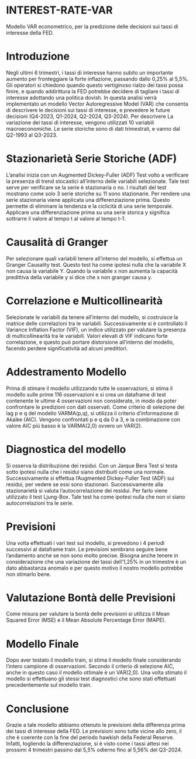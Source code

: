 # INTEREST-RATE-VAR
Modello VAR econometrico, per la predizione delle decisioni sui tassi di interesse della FED.
# Introduzione
Negli ultimi 6 trimestri, i tassi di interesse hanno subito un importante aumento per fronteggiare la forte inflazione, passando dallo 0,25% al 5,5%. Gli operatori si chiedono quando questo vertiginoso rialzo dei tassi possa finire, e quando addirittura la FED potrebbe decidere di tagliare i tassi di interesse adottando una politica dovish. In questa analisi verrà implementato un modello Vector Autoregressive Model (VAR) che consenta di descrivere le decisioni sui tassi di interesse, e prevedere le future decisioni (Q4-2023, Q1-2024, Q2-2024, Q3-2024). Per descrivere La variazione dei tassi di interesse, vengono utilizzati 10 variabili macroeconomiche. Le serie storiche sono di dati trimestrali, e vanno dal Q2-1993 al Q3-2023.
# Stazionarietà Serie Storiche (ADF)
L’analisi inizia con un Augmented Dickey-Fuller (ADF) Test volto a verificare la presenza di trend stocastici all’interno delle variabili selezionate. Tale test serve per verificare se la serie è stazionaria o no. 
I risultati del test mostrano come solo 3 serie storiche su 11 sono stazionarie.
Per rendere una serie stazionaria viene applicata una differenziazione prima. Questo permette di eliminare la tendenza e la ciclicità di una serie temporale. Applicare una differenziazione prima su una serie storica y significa sottrarre il valore al tempo t al valore al tempo t-1.
# Causalità di Granger
Per selezionare quali variabili tenere all’interno del modello, si effettua un Granger Causality test. Questo test ha come ipotesi nulla che la variabile X non causa la variabile Y. Quando la variabile x non aumenta la capacità predittiva della variabile y si dice che x non granger causa y. 
# Correlazione e Multicollinearità
Selezionate le variabili da tenere all’interno del modello, si costruisce la matrice delle correlazioni tra le variabili. 
Successivamente si è controllato il Variance Inflation Factor (VIF), un indice utilizzato per valutare la presenza di multicollinearità tra le variabili. Valori elevati di VIF indicano forte correlazione, e questo può portare distorsione all’interno del modello, facendo perdere significatività ad alcuni predittori. 
# Addestramento Modello
Prima di stimare il modello utilizzando tutte le osservazioni, si stima il modello sulle prime 116 osservazioni e si crea un dataframe di test contenente le ultime 4 osservazioni non considerate, in modo da poter confrontare le predizioni con dati osservati.
Come criterio di selezione dei lag p e q del modello VARMA(p,q), si utilizza il criterio d’informazione di Akaike (AIC). Vengono confrontati p e q da 0 a 3, e la combinazione con valore AIC più basso è la VARMA(2,0) ovvero un VAR(2). 
# Diagnostica del modello
Si osserva la distribuzione dei residui. Con un Jarque Bera Test si testa sotto ipotesi nulla che i residui siano distribuiti come una normale.
Successivamente si effettua l’Augmented Dickey-Fuller Test (ADF) sui residui, per vedere se essi sono stazionari.
Successivamente alla stazionarietà si valuta l’autocorrelazione dei residui. Per farlo viene utilizzato il test Ljung-Box. Tale test ha come ipotesi nulla che non vi siano autocorrelazioni tra le serie.
# Previsioni
Una volta effettuati i vari test sul modello, si prevedono i 4 periodi successivi al dataframe train.
Le previsioni sembrano seguire bene l’andamento  anche se non sono molto precise. Bisogna anche tenere in considerazione che una variazione dei tassi dell’1,25% in un trimestre è un dato abbastanza anomalo e per questo motivo il nostro modello potrebbe non stimarlo bene.
# Valutazione Bontà delle Previsioni
Come misura per valutare la bontà delle previsioni si utilizza il Mean Squared Error (MSE) e il Mean Absolute Percentage Error (MAPE). 
# Modello Finale
Dopo aver testato il modello train, si stima il modello finale considerando l’intero campione di osservazioni. Secondo il criterio di selezione AIC, anche in questo caso il modello ottimale è un VAR(2,0).
Una volta stimato il modello si effettuano gli stessi test diagnostici che sono stati effettuati precedentemente sul modello train.
# Conclusione
Grazie a tale modello abbiamo ottenuto le previsioni della differenza prima dei tassi di interesse della FED. Le previsioni sono tutte vicine allo zero, il che è coerente con la fine del periodo hawkish della Federal Reserve. Infatti, togliendo la differenziazione, si è visto come i tassi attesi nei prossimi 4 trimestri passino dal 5,5% odierno fino al 5,56% del Q3-2024.
